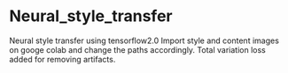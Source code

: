 # Neural_style_transfer
Neural style transfer using tensorflow2.0
Import style and content images on googe colab and change the paths accordingly.
Total variation loss added for removing artifacts.

